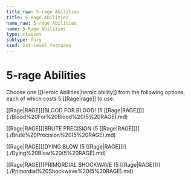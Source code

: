 ```yaml
---
title_raw: 5-rage Abilities
title: 5-Rage Abilities
name_raw: 5-rage Abilities
name: 5-Rage Abilities
type: classes
subtype: fury
kind: 1st-level features
---
```


# 5-rage Abilities

Choose one [[Heroic Abilities|heroic ability]] from the following options, each of which costs 5 [[Rage|rage]] to use.

[[Rage|RAGE]]\[BLOOD FOR BLOOD! (5 [[Rage|RAGE]])\](./Blood%20For%20Blood%20(5%20RAGE).md)

[[Rage|RAGE]]\[BRUTE PRECISION (5 [[Rage|RAGE]])\](./Brute%20Precision%20(5%20RAGE).md)

[[Rage|RAGE]]\[DYING BLOW (5 [[Rage|RAGE]])\](./Dying%20Blow%20(5%20RAGE).md)

[[Rage|RAGE]]\[PRIMORDIAL SHOCKWAVE (5 [[Rage|RAGE]])\](./Primordial%20Shockwave%20(5%20RAGE).md)
